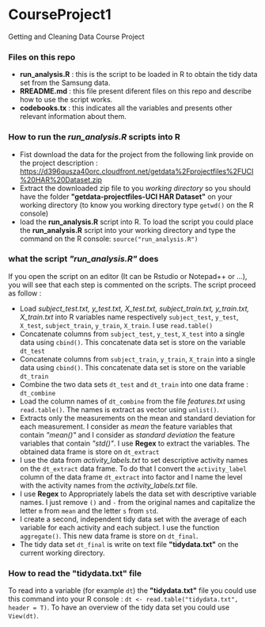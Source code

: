 CourseProject1
==============

Getting and Cleaning Data Course Project

### Files on this repo
  - **run_analysis.R** : this is the script to be loaded in R to obtain the tidy data set from the Samsung data.
  - **RREADME.md** : this file present diferent files on this repo and describe how to use the script works.
  - **codebooks.tx** : this indicates all the variables and presents other relevant information about them.


### How to run the *run_analysis.R* scripts into R
  - Fist download the data for the project from the following link provide on the project description : https://d396qusza40orc.cloudfront.net/getdata%2Fprojectfiles%2FUCI%20HAR%20Dataset.zip 
  - Extract the downloaded zip file to you *working directory* so you should have the folder **"getdata-projectfiles-UCI HAR Dataset"** on your working directory (to know you working directory type `getwd()` on the R console)
  - load the **run_analysis.R** script into R. To load the script you could place the **run_analysis.R** script into your working directory and type the command on the R console: `source("run_analysis.R")`

### what the script *"run_analysis.R"* does
If you open the script on an editor (It can be Rstudio or Notepad++ or ...), you will see that each step is commented on the scripts. The script proceed as follow :
  - Load *subject_test.txt, y_test.txt, X_test.txt, subject_train.txt, y_train.txt, X_train.txt* into R variables name respectively `subject_test`, `y_test`, `X_test`, `subject_train`, `y_train`, `X_train`. I use `read.table()`
  - Concatenate columns from `subject_test`, `y_test`, `X_test` into a single data using `cbind()`. This concatenate data set is store on  the variable `dt_test`
  - Concatenate columns from `subject_train`, `y_train`, `X_train` into a single data using `cbind()`. This concatenate data set is store on  the variable `dt_train`
  - Combine the two data sets `dt_test` and `dt_train` into one data frame : `dt_combine`
  - Load the column names of `dt_combine` from the file *features.txt* using `read.table()`. The names is extract as vector using `unlist()`.
  - Extracts only the measurements on the mean and standard deviation for each measurement. I consider as *mean* the feature variables that contain *"mean()"* and I consider as *standard deviation* the feature variables that contain *"std()"*. I use **Regex** to extract the variables. The obtained data frame is store on `dt_extract`
  - I use the data from *activity_labels.txt* to set descriptive activity names on the `dt_extract` data frame. To do that I convert the `activity_label` column of the data frame `dt_extract` into factor and I name the level with the activity names from the *activity_labels.txt*  file.
  - I use **Regex** to Appropriately labels the data set with descriptive variable names. I just remove `()` and `-` from the original names and capitalize the letter `m` from `mean` and the letter `s` from `std`. 
  - I create a second, independent tidy data set with the average of each variable for each activity and each subject. I use the function `aggregate()`. This new data frame is store on `dt_final`.
  - The tidy data set `dt_final` is write on text file **"tidydata.txt"** on the current working directory.

### How to read the **"tidydata.txt"** file
To read into a variable (for example `dt`) the **"tidydata.txt"** file you could use this command into your R console : `dt <- read.table("tidydata.txt", header = T)`. To have an overview of the tidy data set you could use `View(dt)`. 
  



